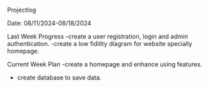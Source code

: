 Projectlog

Date: 08/11/2024-08/18/2024

Last Week Progress
-create a user registration, login and admin authentication.
-create a low fidility diagram for website specially homepage.
 

Current Week Plan
-create a homepage and enhance using features.
- create database to save data.




